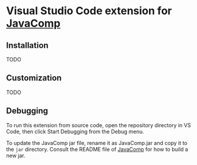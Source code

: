 # Visual Studio Code extension for [JavaComp][javacomp]

[javacomp]: https://github.com/tigersoldier/JavaComp

## Installation

TODO

## Customization

TODO

## Debugging

To run this extension from source code, open the repository directory in VS
Code, then click Start Debugging from the Debug menu.

To update the JavaComp jar file, rename it as JavaComp.jar and copy it to the
`jar` directory. Consult the README file of [JavaComp][javacomp] for how to
build a new jar.
